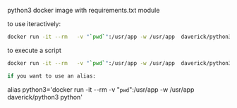 python3 docker image with requirements.txt module

to use iteractively:
```bash
docker run -it --rm   -v "`pwd`":/usr/app -w /usr/app  daverick/python3
```

to execute a script
```bash
docker run -it --rm   -v "`pwd`":/usr/app -w /usr/app  daverick/python3 python your-script.py ```

if you want to use an alias:
```
alias python3='docker run -it --rm   -v "`pwd`":/usr/app -w /usr/app  daverick/python3 python'
```
